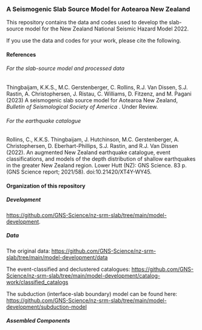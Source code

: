 ### A Seismogenic Slab Source Model for Aotearoa New Zealand  

This repository contains the data and codes used to develop the slab-source model for the New Zealand National Seismic Hazard Model 2022. 

If you use the data and codes for your work, please cite the following.   
#### References
###### For the slab-source model and processed data
Thingbaijam, K.K.S., M.C. Gerstenberger, C. Rollins, R.J. Van Dissen, S.J. Rastin, A. Christophersen, J. Ristau, C. Williams, D. Fitzenz, and M. Pagani (2023) A seismogenic slab source model for Aotearoa New Zealand, <i> Bulletin of Seismological Society of America </i>. Under Review. 
###### For the earthquake catalogue
Rollins, C., K.K.S. Thingbaijam, J. Hutchinson, M.C. Gerstenberger, A. Christophersen, D. Eberhart-Phillips, S.J. Rastin, and R.J. Van Dissen (2022). An augmented New Zealand earthquake catalogue, event classifications, and models of the depth distribution of shallow earthquakes in the greater New Zealand region. Lower Hutt (NZ): GNS Science. 83 p. (GNS Science report; 2021/58). doi:10.21420/XT4Y-WY45.


#### Organization of this repository 

##### Development

https://github.com/GNS-Science/nz-srm-slab/tree/main/model-development. 

##### Data 

The original data: https://github.com/GNS-Science/nz-srm-slab/tree/main/model-development/data

The event-classified and declustered catalogues: https://github.com/GNS-Science/nz-srm-slab/tree/main/model-development/catalog-work/classified_catalogs

The subduction (interface-slab boundary) model can be found here: https://github.com/GNS-Science/nz-srm-slab/tree/main/model-development/subduction-model

##### Assembled Components  

